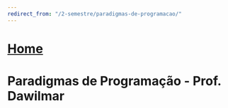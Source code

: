 ```yaml
---
redirect_from: "/2-semestre/paradigmas-de-programacao/"
---
```


# [Home](/engenharia-de-computacao/)

# Paradigmas de Programação - Prof. Dawilmar
